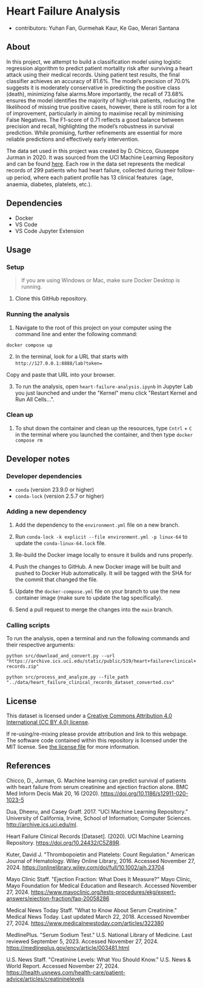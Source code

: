 # Heart Failure Analysis

-   contributors: Yuhan Fan, Gurmehak Kaur, Ke Gao, Merari Santana

## About

In this project, we attempt to build a classification model using logistic regression algorithm to predict patient mortality risk after surviving a heart attack using their medical records. Using patient test results, the final classifier achieves an accuracy of 81.6%. The model’s precision of 70.0% suggests it is moderately conservative in predicting the positive class (death), minimizing false alarms.More importantly, the recall of 73.68% ensures the model identifies the majority of high-risk patients, reducing the likelihood of missing true positive cases, however, there is still room for a lot of improvement, particularly in aiming to maximise recall by minimising False Negatives. The F1-score of 0.71 reflects a good balance between precision and recall, highlighting the model’s robustness in survival prediction. While promising, further refinements are essential for more reliable predictions and effectively early intervention.

The data set used in this project was created by D. Chicco, Giuseppe Jurman in 2020. It was sourced from the UCI Machine Learning Repository and can be found [here](https://archive.ics.uci.edu/dataset/519/heart+failure+clinical+records). Each row in the data set represents the medical records of 299 patients who had heart failure, collected during their follow-up period, where each patient profile has 13 clinical features（age, anaemia, diabetes, platelets, etc.).

## Dependencies

- Docker
- VS Code
- VS Code Jupyter Extension

## Usage

### Setup

> If you are using Windows or Mac, make sure Docker Desktop is running.

1. Clone this GitHub repository.


### Running the analysis

1. Navigate to the root of this project on your computer using the
   command line and enter the following command:

``` 
docker compose up
```

2. In the terminal, look for a URL that starts with 
`http://127.0.0.1:8888/lab?token=` 
 
Copy and paste that URL into your browser.

3. To run the analysis,
open `heart-failure-analysis.ipynb` in Jupyter Lab you just launched
and under the "Kernel" menu click "Restart Kernel and Run All Cells...".

### Clean up

1. To shut down the container and clean up the resources, 
type `Cntrl` + `C` in the terminal
where you launched the container, and then type `docker compose rm`

## Developer notes

### Developer dependencies
- `conda` (version 23.9.0 or higher)
- `conda-lock` (version 2.5.7 or higher)

### Adding a new dependency

1. Add the dependency to the `environment.yml` file on a new branch.

2. Run `conda-lock -k explicit --file environment.yml -p linux-64` to update the `conda-linux-64.lock` file.

2. Re-build the Docker image locally to ensure it builds and runs properly.

3. Push the changes to GitHub. A new Docker
   image will be built and pushed to Docker Hub automatically.
   It will be tagged with the SHA for the commit that changed the file.

4. Update the `docker-compose.yml` file on your branch to use the new
   container image (make sure to update the tag specifically).

5. Send a pull request to merge the changes into the `main` branch. 


### Calling scripts

To run the analysis, open a terminal and run the following commands and their respective arguments:

`python src/download_and_convert.py --url "https://archive.ics.uci.edu/static/public/519/heart+failure+clinical+records.zip"`


`python src/process_and_analyze.py --file_path "../data/heart_failure_clinical_records_dataset_converted.csv"`




## License

This dataset is licensed under a [Creative Commons Attribution 4.0 International (CC BY 4.0) license](https://creativecommons.org/licenses/by/4.0/legalcode).

If re-using/re-mixing please provide attribution and link to this webpage. The software code contained within this repository is licensed under the MIT license. See [the license file](LICENSE.md) for more information.

## References

Chicco, D., Jurman, G. Machine learning can predict survival of patients with heart failure from serum creatinine and ejection fraction alone. BMC Med Inform Decis Mak 20, 16 (2020). <https://doi.org/10.1186/s12911-020-1023-5>

Dua, Dheeru, and Casey Graff. 2017. “UCI Machine Learning Repository.” University of California, Irvine, School of Information; Computer Sciences. <http://archive.ics.uci.edu/ml>.

Heart Failure Clinical Records [Dataset]. (2020). UCI Machine Learning Repository. <https://doi.org/10.24432/C5Z89R>.

Kuter, David J. "Thrombopoietin and Platelets: Count Regulation." American Journal of Hematology. Wiley Online Library, 2016. Accessed November 27, 2024. https://onlinelibrary.wiley.com/doi/full/10.1002/ajh.23704

Mayo Clinic Staff. "Ejection Fraction: What Does It Measure?" Mayo Clinic, Mayo Foundation for Medical Education and Research. Accessed November 27, 2024. https://www.mayoclinic.org/tests-procedures/ekg/expert-answers/ejection-fraction/faq-20058286

Medical News Today Staff. "What to Know About Serum Creatinine." Medical News Today. Last updated March 22, 2018. Accessed November 27, 2024. https://www.medicalnewstoday.com/articles/322380

MedlinePlus. "Serum Sodium Test." U.S. National Library of Medicine. Last reviewed September 5, 2023. Accessed November 27, 2024. https://medlineplus.gov/ency/article/003481.html

U.S. News Staff. "Creatinine Levels: What You Should Know." U.S. News & World Report. Accessed November 27, 2024. https://health.usnews.com/health-care/patient-advice/articles/creatininelevels
